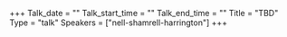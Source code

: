 +++
Talk_date = ""
Talk_start_time = ""
Talk_end_time = ""
Title = "TBD"
Type = "talk"
Speakers = ["nell-shamrell-harrington"]
+++
